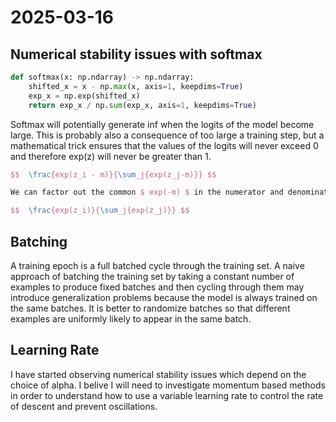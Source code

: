 # 2025-03-16

## Numerical stability issues with softmax

```python
def softmax(x: np.ndarray) -> np.ndarray:
    shifted_x = x - np.max(x, axis=1, keepdims=True)
    exp_x = np.exp(shifted_x)
    return exp_x / np.sum(exp_x, axis=1, keepdims=True)
```

Softmax will potentially generate inf when the logits of the model become large. This is probably also a consequence of too large
a training step, but a mathematical trick ensures that the values of the logits will never exceed 0 and therefore exp(z) will never be greater than 1.

```latex
$$  \frac{exp(z_i - m)}{\sum_j{exp(z_j-m)}} $$

We can factor out the common $ exp(-m) $ in the numerator and denominator in order to recover the softmax function.

$$  \frac{exp(z_i)}{\sum_j{exp(z_j)}} $$
```

## Batching

A training epoch is a full batched cycle through the training set. A naive approach of batching the training set by taking a constant number of examples to produce fixed batches and then cycling through them may introduce generalization problems because the model is always trained on the same batches. It is better to randomize batches so that different examples are uniformly likely to appear in the same batch.


## Learning Rate

I have started observing numerical stability issues which depend on the choice of alpha. I belive I will need to investigate momentum based methods in order to understand how to use a variable learning rate to control the rate of descent and prevent oscillations.
